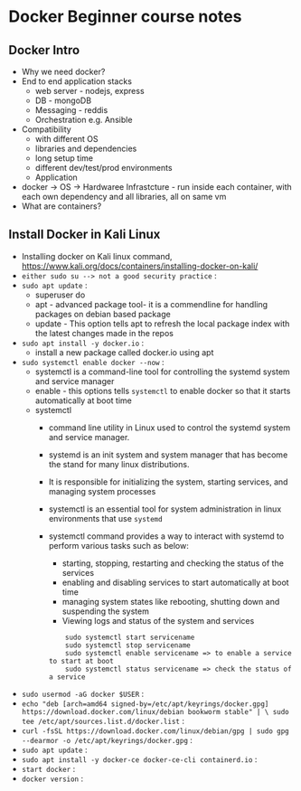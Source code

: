 # Docker Beginner course notes

## Docker Intro
- Why we need docker?
- End to end application stacks
  - web server - nodejs, express
  - DB - mongoDB
  - Messaging - reddis
  - Orchestration e.g. Ansible
- Compatibility 
  - with different OS
  - libraries and dependencies
  - long setup time
  - different dev/test/prod environments
  - Application 
-  docker -> OS -> Hardwaree Infrastcture - run inside each container, with each own dependency and all libraries, all on same vm
- What are containers?

## Install Docker in Kali Linux
- Installing docker on Kali linux command, https://www.kali.org/docs/containers/installing-docker-on-kali/
- `either sudo su --> not a good security practice` : 
- `sudo apt update` : 
    - superuser do
    - apt - advanced package tool- it is a commendline for handling packages on debian based package
    - update - This option tells apt to refresh the local package index with the latest changes made in the repos
- `sudo apt install -y docker.io`   : 
    - install a new package called docker.io using apt
- `sudo systemctl enable docker --now`  : 
    - systemctl is a command-line tool for controlling the systemd system and service manager
    - enable - this options tells `systemctl` to enable docker so that it starts automatically at boot time
    - systemctl
        - command line utility in Linux used to control the systemd system and service manager.
        - systemd is an init system and system manager that has become the stand for many linux distributions.
        - It is responsible for initializing the system, starting services, and managing system processes
        - systemctl is an essential tool for system administration in linux environments that use `systemd`
        - systemctl command provides a way to interact with systemd to perform various tasks such as below:
            - starting, stopping, restarting and checking the status of the services
            - enabling and disabling services to start automatically at boot time
            - managing system states like rebooting, shutting down and suspending the system
            - Viewing logs and status of the system and services

            ```
                sudo systemctl start servicename
                sudo systemctl stop servicename
                sudo systemctl enable servicename => to enable a service to start at boot
                sudo systemctl status servicename => check the status of a service
            ```
- `sudo usermod -aG docker $USER`   : 
- `echo "deb [arch=amd64 signed-by=/etc/apt/keyrings/docker.gpg] https://download.docker.com/linux/debian bookworm stable" | \ sudo tee /etc/apt/sources.list.d/docker.list`    : 
- `curl -fsSL https://download.docker.com/linux/debian/gpg | sudo gpg --dearmor -o /etc/apt/keyrings/docker.gpg`    : 
- `sudo apt update` : 
- `sudo apt install -y docker-ce docker-ce-cli containerd.io` : 
- `start docker` : 
- `docker version` : 